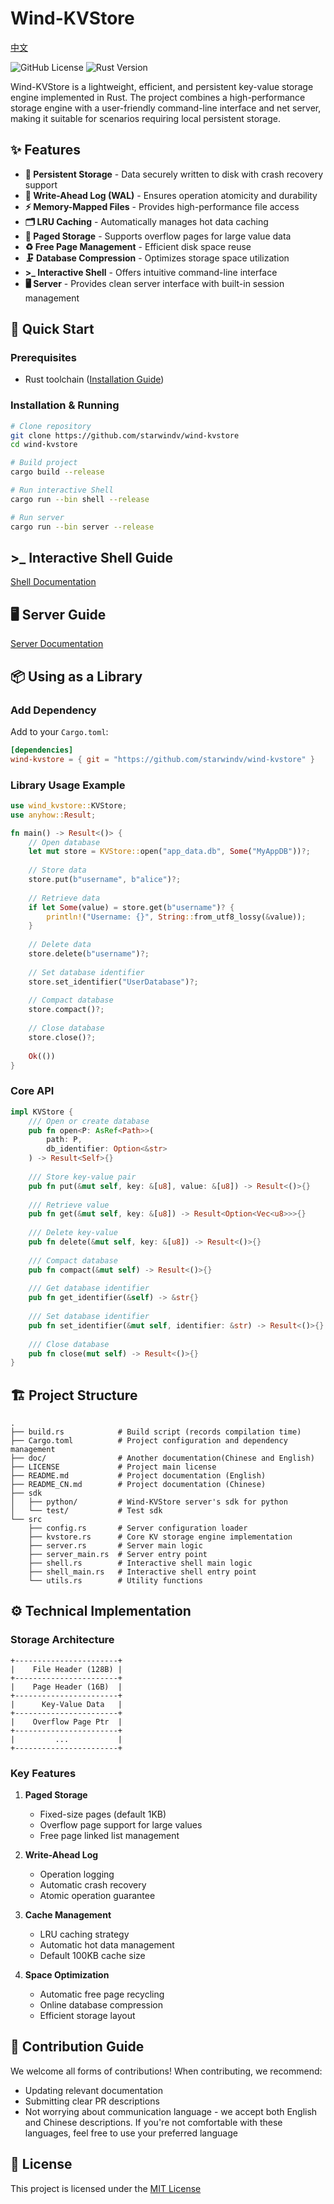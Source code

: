 # Wind-KVStore

[中文](https://github.com/StarWindv/Wind-KVStore/blob/main/README_CN.md)

![GitHub License](https://img.shields.io/badge/license-MIT-blue.svg)
![Rust Version](https://img.shields.io/badge/rust-1.85%2B-orange)

Wind-KVStore is a lightweight, efficient, and persistent key-value storage engine implemented in Rust. The project combines a high-performance storage engine with a user-friendly command-line interface and net server, making it suitable for scenarios requiring local persistent storage.

## ✨ Features

- **📁 Persistent Storage** - Data securely written to disk with crash recovery support
- **📝 Write-Ahead Log (WAL)** - Ensures operation atomicity and durability
- **⚡ Memory-Mapped Files** - Provides high-performance file access
- **🗂️ LRU Caching** - Automatically manages hot data caching
- **🔢 Paged Storage** - Supports overflow pages for large value data
- **♻️ Free Page Management** - Efficient disk space reuse
- **🗜️ Database Compression** - Optimizes storage space utilization
- **>_ Interactive Shell** - Offers intuitive command-line interface
- **🖥️ Server** - Provides clean server interface with built-in session management

## 🚀 Quick Start

### Prerequisites

- Rust toolchain ([Installation Guide](https://www.rust-lang.org/tools/install))

### Installation & Running

```bash
# Clone repository
git clone https://github.com/starwindv/wind-kvstore
cd wind-kvstore

# Build project
cargo build --release

# Run interactive Shell
cargo run --bin shell --release

# Run server
cargo run --bin server --release
```

## \>_ Interactive Shell Guide
[Shell Documentation](https://github.com/StarWindv/Wind-KVStore/blob/main/doc/readme_shell.md)

## 🖥️ Server Guide
[Server Documentation](https://github.com/starwindv/wind-kvstore/blob/main/doc/readme_server.md)

## 📦 Using as a Library

### Add Dependency

Add to your `Cargo.toml`:

```toml
[dependencies]
wind-kvstore = { git = "https://github.com/starwindv/wind-kvstore" }
```

### Library Usage Example

```rust
use wind_kvstore::KVStore;
use anyhow::Result;

fn main() -> Result<()> {
    // Open database
    let mut store = KVStore::open("app_data.db", Some("MyAppDB"))?;
    
    // Store data
    store.put(b"username", b"alice")?;
    
    // Retrieve data
    if let Some(value) = store.get(b"username")? {
        println!("Username: {}", String::from_utf8_lossy(&value));
    }
    
    // Delete data
    store.delete(b"username")?;
    
    // Set database identifier
    store.set_identifier("UserDatabase")?;
    
    // Compact database
    store.compact()?;
    
    // Close database
    store.close()?;
    
    Ok(())
}
```

### Core API

```rust
impl KVStore {
    /// Open or create database
    pub fn open<P: AsRef<Path>>(
        path: P, 
        db_identifier: Option<&str>
    ) -> Result<Self>{}
    
    /// Store key-value pair
    pub fn put(&mut self, key: &[u8], value: &[u8]) -> Result<()>{}
    
    /// Retrieve value
    pub fn get(&mut self, key: &[u8]) -> Result<Option<Vec<u8>>>{}
    
    /// Delete key-value
    pub fn delete(&mut self, key: &[u8]) -> Result<()>{}
    
    /// Compact database
    pub fn compact(&mut self) -> Result<()>{}
    
    /// Get database identifier
    pub fn get_identifier(&self) -> &str{}
    
    /// Set database identifier
    pub fn set_identifier(&mut self, identifier: &str) -> Result<()>{}
    
    /// Close database
    pub fn close(mut self) -> Result<()>{}
}
```

## 🏗️ Project Structure

```plaintext
.
├── build.rs            # Build script (records compilation time)
├── Cargo.toml          # Project configuration and dependency management
├── doc/                # Another documentation(Chinese and English)
├── LICENSE             # Project main license
├── README.md           # Project documentation (English)
├── README_CN.md        # Project documentation (Chinese)
├── sdk
│   ├── python/         # Wind-KVStore server's sdk for python
│   └── test/           # Test sdk
└── src
    ├── config.rs       # Server configuration loader
    ├── kvstore.rs      # Core KV storage engine implementation
    ├── server.rs       # Server main logic
    ├── server_main.rs  # Server entry point
    ├── shell.rs        # Interactive shell main logic
    ├── shell_main.rs   # Interactive shell entry point
    └── utils.rs        # Utility functions
```

## ⚙️ Technical Implementation

### Storage Architecture
```
+-----------------------+
|    File Header (128B) |
+-----------------------+
|    Page Header (16B)  |
+-----------------------+
|      Key-Value Data   |
+-----------------------+
|    Overflow Page Ptr  |
+-----------------------+
|         ...           |
+-----------------------+
```

### Key Features

1. **Paged Storage**
    - Fixed-size pages (default 1KB)
    - Overflow page support for large values
    - Free page linked list management

2. **Write-Ahead Log**
    - Operation logging
    - Automatic crash recovery
    - Atomic operation guarantee

3. **Cache Management**
    - LRU caching strategy
    - Automatic hot data management
    - Default 100KB cache size

4. **Space Optimization**
    - Automatic free page recycling
    - Online database compression
    - Efficient storage layout

## 🤝 Contribution Guide

We welcome all forms of contributions!
When contributing, we recommend:
- Updating relevant documentation
- Submitting clear PR descriptions
- Not worrying about communication language - we accept both English and Chinese descriptions. If you're not comfortable with these languages, feel free to use your preferred language

## 📜 License

This project is licensed under the [MIT License](https://github.com/StarWindv/Wind-KVStore/LICENSE)
